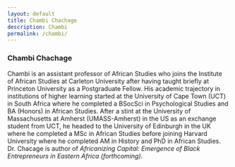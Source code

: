```yaml
---
layout: default
title: Chambi Chachage
description: Chambi
permalink: /chambi/
---
```

### Chambi Chachage  
Chambi is an assistant professor of African Studies who joins the Institute of African Studies at Carleton University after having taught briefly at Princeton University as a Postgraduate Fellow. His academic trajectory in institutions of higher learning started at the University of Cape Town (UCT) in South Africa where he completed a BSocSci in Psychological Studies and BA (Honors) in African Studies. After a stint at the University of Massachusetts at Amherst (UMASS-Amherst) in the US as an exchange student from UCT, he headed to the University of Edinburgh in the UK where he completed a MSc in African Studies before joining Harvard University where he completed AM in History and PhD in African Studies. Dr. Chacage is author of *Africanizing Capital: Emergence of Black Entrepreneurs in Eastern Africa (forthcoming)*.
